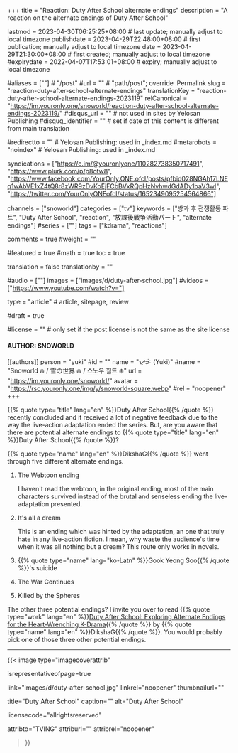 +++
title = "Reaction: Duty After School alternate endings"
description = "A reaction on the alternate endings of Duty After School"

lastmod = 2023-04-30T06:25:25+08:00                 # last update; manually adjust to local timezone
publishdate = 2023-04-29T22:48:00+08:00             # first publication; manually adjust to local timezone
date = 2023-04-29T21:30:00+08:00                    # first created; manually adjust to local timezone
#expirydate = 2022-04-07T17:53:01+08:00              # expiry; manually adjust to local timezone

#aliases = [""]                                        # "/post"
#url = ""                                              # "path/post"; override .Permalink
slug = "reaction-duty-after-school-alternate-endings"
translationKey = "reaction-duty-after-school-alternate-endings-2023119"
relCanonical = "https://im.youronly.one/snoworld/reaction-duty-after-school-alternate-endings-2023119/"
#disqus_url = ""                                       # not used in sites by Yelosan Publishing
#disquq_identifier = ""                                # set if date of this content is different from main translation

#redirectto = ""                                       # Yelosan Publishing: used in _index.md
#metarobots = "noindex"                                # Yelosan Publishing: used in _index.md

syndications = ["https://c.im/@youronlyone/110282738350717491", "https://www.plurk.com/p/p8otw8", "https://www.facebook.com/YourOnly.ONE.ofcl/posts/pfbid028NGAh17LNEq1wAbVE1xZ4tQ8r8zWR9zDvKoEjFCbBVxRQpHzNvhwdGdADy1baV3wl", "https://twitter.com/YourOnlyONEofcl/status/1652349095254564866"]

channels = ["snoworld"]
categories = ["tv"]
keywords = ["방과 후 전쟁활동 파트", "Duty After School", "reaction", "放課後戦争活動パート", "alternate endings"]
#series = [""]
tags = ["kdrama", "reactions"]

comments = true
#weight = ""

#featured = true
#math = true
toc = true

translation = false
translationby = ""

#audio = [""]
images = ["images/d/duty-after-school.jpg"]
#videos = ["https://www.youtube.com/watch?v="]

type = "article"                                             # article, sitepage, review

#draft = true

#license = ""                                          # only set if the post license is not the same as the site license

#### AUTHOR: SNOWORLD ####
[[authors]]
  person = "yuki"
  #id = ""
  name = "ᜌᜓᜃᜒ (Yuki)"
  #name = "Snoworld ❄️ / 雪の世界 ❄️ / 스노우 월드 ❄️"
  url = "https://im.youronly.one/snoworld/"
  avatar = "https://rsc.youronly.one/img/y/snoworld-square.webp"
  #rel = "noopener"
+++

{{% quote type="title" lang="en" %}}Duty After School{{% /quote %}} recently concluded and it received a lot of negative feedback due to the way the live-action adaptation ended the series. But, are you aware that there are potential alternate endings to {{% quote type="title" lang="en" %}}Duty After School{{% /quote %}}?

<!--more-->

{{% quote type="name" lang="en" %}}DikshaG{{% /quote %}} went through five different alternate endings.

1. The Webtoon ending

    I haven't read the webtoon, in the original ending, most of the main characters survived instead of the brutal and senseless ending the live-adaptation presented.

1. It's all a dream

    This is an ending which was hinted by the adaptation, an one that truly hate in any live-action fiction. I mean, why waste the audience's time when it was all nothing but a dream? This route only works in novels.

1. {{% quote type="name" lang="ko-Latn" %}}Gook Yeong Soo{{% /quote %}}'s suicide
1. The War Continues
1. Killed by the Spheres

The other three potential endings? I invite you over to read {{% quote type="work" lang="en" %}}[Duty After School: Exploring Alternate Endings for the Heart-Wrenching K-Drama](https://www.moving-stories.net/duty-after-school-exploring-alternate-endings-for-the-heart-wrenching-k-drama/){{% /quote %}} by {{% quote type="name" lang="en" %}}DikshaG{{% /quote %}}. You would probably pick one of those three other potential endings.

---

{{< image
  type="imagecoverattrib"

  isrepresentativeofpage=true

  link="images/d/duty-after-school.jpg"
  linkrel="noopener"
  thumbnailurl=""

  title="Duty After School"
  caption=""
  alt="Duty After School"

  licensecode="allrightsreserved"

  attribto="TVING"
  attriburl=""
  attribrel="noopener"
>}}
